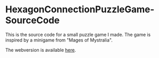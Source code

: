 # HexagonConnectionPuzzleGame-SourceCode
This is the source code for a small puzzle game I made.
The game is inspired by a minigame from "Mages of Mystralia".


The webversion is available [here](https://milanlr.github.io/HexagonConnectionPuzzleGame/).
